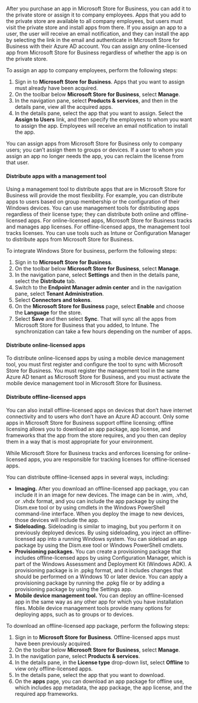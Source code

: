 After you purchase an app in Microsoft Store for Business, you can add it to the private store or assign it to company employees. Apps that you add to the private store are available to all company employees, but users must visit the private store and install apps from there. If you assign an app to a user, the user will receive an email notification, and they can install the app by selecting the link in the email and authenticate in Microsoft Store for Business with their Azure AD account. You can assign any online-licensed app from Microsoft Store for Business regardless of whether the app is on the private store.

To assign an app to company employees, perform the following steps:

1.  Sign in to **Microsoft Store for Business**. Apps that you want to assign must already have been acquired.
2.  On the toolbar below **Microsoft Store for Business**, select **Manage**.
3.  In the navigation pane, select **Products &amp; services**, and then in the details pane, view all the acquired apps.
4.  In the details pane, select the app that you want to assign. Select the **Assign to Users** link, and then specify the employees to whom you want to assign the app. Employees will receive an email notification to install the app.

You can assign apps from Microsoft Store for Business only to company users; you can’t assign them to groups or devices. If a user to whom you assign an app no longer needs the app, you can reclaim the license from that user.

#### **Distribute apps with a management tool**

Using a management tool to distribute apps that are in Microsoft Store for Business will provide the most flexibility. For example, you can distribute apps to users based on group membership or the configuration of their Windows devices. You can use management tools for distributing apps regardless of their license type; they can distribute both online and offline-licensed apps. For online-licensed apps, Microsoft Store for Business tracks and manages app licenses. For offline-licensed apps, the management tool tracks licenses. You can use tools such as Intune or Configuration Manager to distribute apps from Microsoft Store for Business.

To integrate Windows Store for business, perform the following steps:

1.  Sign in to **Microsoft Store for Business**.
2.  On the toolbar below **Microsoft Store for Business**, select **Manage**.
3.  In the navigation pane, select **Settings** and then in the details pane, select the **Distribute** tab.
4.  Switch to the **Endpoint Manager admin center** and in the navigation pane, select **Tenant Administration**.
5.  Select **Connectors and tokens**.
6.  On the **Microsoft Store for Business** page, select **Enable** and choose the **Language** for the store.
7.  Select **Save** and then select **Sync**. That will sync all the apps from Microsoft Store for Business that you added, to Intune. The synchronization can take a few hours depending on the number of apps.

#### **Distribute online-licensed apps**

To distribute online-licensed apps by using a mobile device management tool, you must first register and configure the tool to sync with Microsoft Store for Business. You must register the management tool in the same Azure AD tenant as Microsoft Store for Business, and you must activate the mobile device management tool in Microsoft Store for Business.

#### **Distribute offline-licensed apps**

You can also install offline-licensed apps on devices that don’t have internet connectivity and to users who don’t have an Azure AD account. Only some apps in Microsoft Store for Business support offline licensing; offline licensing allows you to download an app package, app license, and frameworks that the app from the store requires, and you then can deploy them in a way that is most appropriate for your environment.

While Microsoft Store for Business tracks and enforces licensing for online-licensed apps, you are responsible for tracking licenses for offline-licensed apps.

You can distribute offline-licensed apps in several ways, including:

 -  **Imaging.** After you download an offline-licensed app package, you can include it in an image for new devices. The image can be in .wim, .vhd, or .vhdx format, and you can include the app package by using the Dism.exe tool or by using cmdlets in the Windows PowerShell command-line interface. When you deploy the image to new devices, those devices will include the app.
 -  **Sideloading.** Sideloading is similar to imaging, but you perform it on previously deployed devices. By using sideloading, you inject an offline-licensed app into a running Windows system. You can sideload an app package by using the Dism.exe tool or Windows PowerShell cmdlets.
 -  **Provisioning packages.** You can create a provisioning package that includes offline-licensed apps by using Configuration Manager, which is part of the Windows Assessment and Deployment Kit (Windows ADK). A provisioning package is in .ppkg format, and it includes changes that should be performed on a Windows 10 or later device. You can apply a provisioning package by running the .ppkg file or by adding a provisioning package by using the Settings app.
 -  **Mobile device management tool.** You can deploy an offline-licensed app in the same way as any other app for which you have installation files. Mobile device management tools provide many options for deploying apps, such as to groups or to devices.

To download an offline-licensed app package, perform the following steps:

1.  Sign in to **Microsoft Store for Business**. Offline-licensed apps must have been previously acquired.
2.  On the toolbar below **Microsoft Store for Business**, select **Manage**.
3.  In the navigation pane, select **Products &amp; services**.
4.  In the details pane, in the **License type** drop-down list, select **Offline** to view only offline-licensed apps.
5.  In the details pane, select the app that you want to download.
6.  On the **apps** page, you can download an app package for offline use, which includes app metadata, the app package, the app license, and the required app frameworks.
